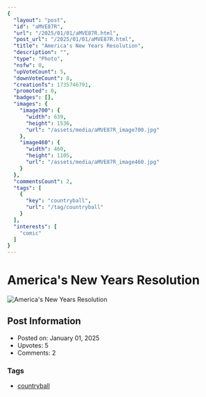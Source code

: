 ```yaml
---
{
  "layout": "post",
  "id": "aMVE87R",
  "url": "/2025/01/01/aMVE87R.html",
  "post_url": "/2025/01/01/aMVE87R.html",
  "title": "America's New Years Resolution",
  "description": "",
  "type": "Photo",
  "nsfw": 0,
  "upVoteCount": 5,
  "downVoteCount": 8,
  "creationTs": 1735746791,
  "promoted": 0,
  "badges": [],
  "images": {
    "image700": {
      "width": 639,
      "height": 1536,
      "url": "/assets/media/aMVE87R_image700.jpg"
    },
    "image460": {
      "width": 460,
      "height": 1105,
      "url": "/assets/media/aMVE87R_image460.jpg"
    }
  },
  "commentsCount": 2,
  "tags": [
    {
      "key": "countryball",
      "url": "/tag/countryball"
    }
  ],
  "interests": [
    "comic"
  ]
}
---
```


# America's New Years Resolution

![America's New Years Resolution](/assets/media/aMVE87R_image700.jpg)

## Post Information

- Posted on: January 01, 2025
- Upvotes: 5
- Comments: 2

### Tags

- [countryball](/tag/countryball)
